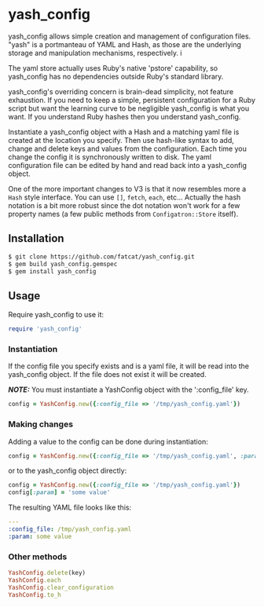 # yash_config

yash_config allows simple creation and management of configuration files. "yash" is a portmanteau of YAML and Hash, as those are the underlying storage and manipulation mechanisms, respectively. i

The yaml store actually uses Ruby's native 'pstore' capability, so yash_config has no dependencies outside Ruby's standard library.

yash_config's overriding concern is brain-dead simplicity, not feature exhaustion. If you need to keep a simple, persistent configuration for a Ruby script but want the learning curve to be negligible yash_config is what you want. If you understand Ruby hashes then you understand yash_config.

Instantiate a yash_config object with a Hash and a matching yaml file is created at the location you specify. Then use hash-like syntax to add, change and delete keys and values from the configuration. Each time you change the config it is synchronously written to disk. The yaml configuration file can be edited by hand and read back into a yash_config object. 

One of the more important changes to V3 is that it now resembles more a `Hash` style interface. You can use `[]`, `fetch`, `each`, etc... Actually the hash notation is a bit more robust since the dot notation won't work for a few property names (a few public methods from `Configatron::Store` itself).

## Installation

```bash
$ git clone https://github.com/fatcat/yash_config.git
$ gem build yash_config.gemspec
$ gem install yash_config
```

## Usage

Require yash_config to use it:

```ruby
require 'yash_config'
```

### Instantiation

If the config file you specify exists and is a yaml file, it will be read into the yash_config object. If the file does not exist it will be created.

***NOTE:*** You must instantiate a YashConfig object with the ':config_file' key.

```ruby
config = YashConfig.new({:config_file => '/tmp/yash_config.yaml'})
```

### Making changes

Adding a value to the config can be done during instantiation:

```ruby
config = YashConfig.new({:config_file => '/tmp/yash_config.yaml', :param => 'some value'})
```

or to the yash_config object directly:

```ruby
config = YashConfig.new({:config_file => '/tmp/yash_config.yaml'})
config[:param] = 'some value'
```

The resulting YAML file looks like this:

```yaml
---
:config_file: /tmp/yash_config.yaml
:param: some value
```

### Other methods

```ruby
YashConfig.delete(key)
YashConfig.each
YashConfig.clear_configuration
YashConfig.to_h
```




